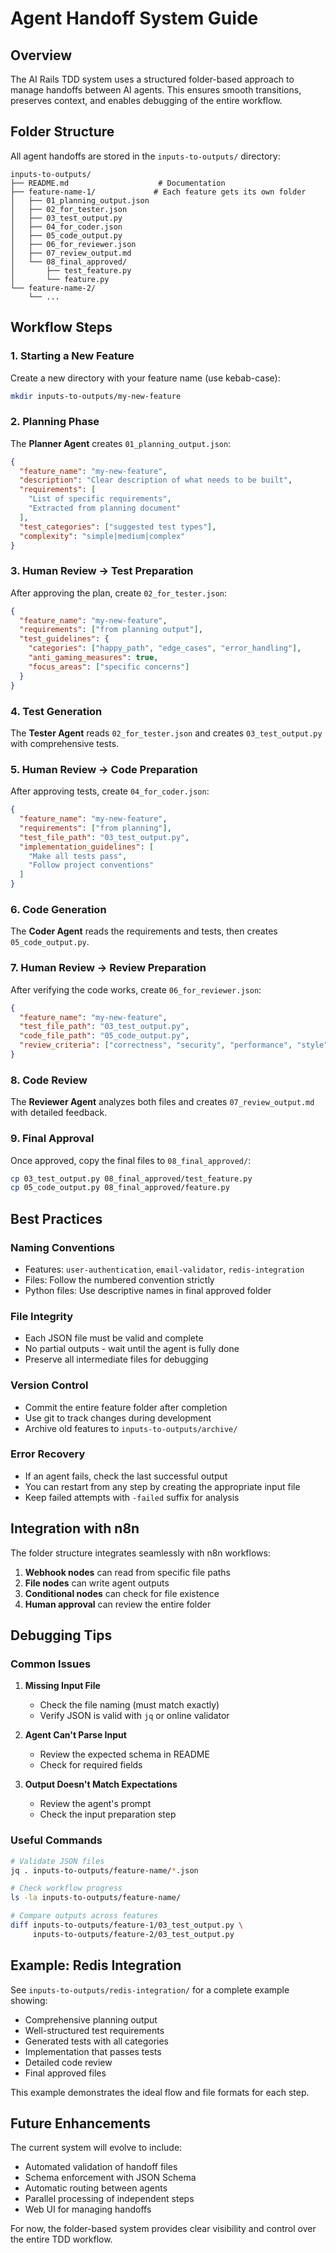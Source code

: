 # Agent Handoff System Guide

## Overview

The AI Rails TDD system uses a structured folder-based approach to manage handoffs between AI agents. This ensures smooth transitions, preserves context, and enables debugging of the entire workflow.

## Folder Structure

All agent handoffs are stored in the `inputs-to-outputs/` directory:

```
inputs-to-outputs/
├── README.md                    # Documentation
├── feature-name-1/             # Each feature gets its own folder
│   ├── 01_planning_output.json
│   ├── 02_for_tester.json
│   ├── 03_test_output.py
│   ├── 04_for_coder.json
│   ├── 05_code_output.py
│   ├── 06_for_reviewer.json
│   ├── 07_review_output.md
│   └── 08_final_approved/
│       ├── test_feature.py
│       └── feature.py
└── feature-name-2/
    └── ...
```

## Workflow Steps

### 1. Starting a New Feature

Create a new directory with your feature name (use kebab-case):

```bash
mkdir inputs-to-outputs/my-new-feature
```

### 2. Planning Phase

The **Planner Agent** creates `01_planning_output.json`:

```json
{
  "feature_name": "my-new-feature",
  "description": "Clear description of what needs to be built",
  "requirements": [
    "List of specific requirements",
    "Extracted from planning document"
  ],
  "test_categories": ["suggested test types"],
  "complexity": "simple|medium|complex"
}
```

### 3. Human Review → Test Preparation

After approving the plan, create `02_for_tester.json`:

```json
{
  "feature_name": "my-new-feature",
  "requirements": ["from planning output"],
  "test_guidelines": {
    "categories": ["happy_path", "edge_cases", "error_handling"],
    "anti_gaming_measures": true,
    "focus_areas": ["specific concerns"]
  }
}
```

### 4. Test Generation

The **Tester Agent** reads `02_for_tester.json` and creates `03_test_output.py` with comprehensive tests.

### 5. Human Review → Code Preparation

After approving tests, create `04_for_coder.json`:

```json
{
  "feature_name": "my-new-feature",
  "requirements": ["from planning"],
  "test_file_path": "03_test_output.py",
  "implementation_guidelines": [
    "Make all tests pass",
    "Follow project conventions"
  ]
}
```

### 6. Code Generation

The **Coder Agent** reads the requirements and tests, then creates `05_code_output.py`.

### 7. Human Review → Review Preparation

After verifying the code works, create `06_for_reviewer.json`:

```json
{
  "feature_name": "my-new-feature",
  "test_file_path": "03_test_output.py",
  "code_file_path": "05_code_output.py",
  "review_criteria": ["correctness", "security", "performance", "style"]
}
```

### 8. Code Review

The **Reviewer Agent** analyzes both files and creates `07_review_output.md` with detailed feedback.

### 9. Final Approval

Once approved, copy the final files to `08_final_approved/`:

```bash
cp 03_test_output.py 08_final_approved/test_feature.py
cp 05_code_output.py 08_final_approved/feature.py
```

## Best Practices

### Naming Conventions
- Features: `user-authentication`, `email-validator`, `redis-integration`
- Files: Follow the numbered convention strictly
- Python files: Use descriptive names in final approved folder

### File Integrity
- Each JSON file must be valid and complete
- No partial outputs - wait until the agent is fully done
- Preserve all intermediate files for debugging

### Version Control
- Commit the entire feature folder after completion
- Use git to track changes during development
- Archive old features to `inputs-to-outputs/archive/`

### Error Recovery
- If an agent fails, check the last successful output
- You can restart from any step by creating the appropriate input file
- Keep failed attempts with `-failed` suffix for analysis

## Integration with n8n

The folder structure integrates seamlessly with n8n workflows:

1. **Webhook nodes** can read from specific file paths
2. **File nodes** can write agent outputs
3. **Conditional nodes** can check for file existence
4. **Human approval** can review the entire folder

## Debugging Tips

### Common Issues

1. **Missing Input File**
   - Check the file naming (must match exactly)
   - Verify JSON is valid with `jq` or online validator

2. **Agent Can't Parse Input**
   - Review the expected schema in README
   - Check for required fields

3. **Output Doesn't Match Expectations**
   - Review the agent's prompt
   - Check the input preparation step

### Useful Commands

```bash
# Validate JSON files
jq . inputs-to-outputs/feature-name/*.json

# Check workflow progress
ls -la inputs-to-outputs/feature-name/

# Compare outputs across features
diff inputs-to-outputs/feature-1/03_test_output.py \
     inputs-to-outputs/feature-2/03_test_output.py
```

## Example: Redis Integration

See `inputs-to-outputs/redis-integration/` for a complete example showing:
- Comprehensive planning output
- Well-structured test requirements
- Generated tests with all categories
- Implementation that passes tests
- Detailed code review
- Final approved files

This example demonstrates the ideal flow and file formats for each step.

## Future Enhancements

The current system will evolve to include:
- Automated validation of handoff files
- Schema enforcement with JSON Schema
- Automatic routing between agents
- Parallel processing of independent steps
- Web UI for managing handoffs

For now, the folder-based system provides clear visibility and control over the entire TDD workflow.